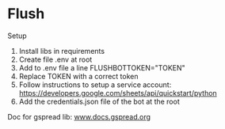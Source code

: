 # Flush

Setup

1. Install libs in requirements
2. Create file .env at root
3. Add to .env file a line FLUSHBOTTOKEN="TOKEN"
4. Replace TOKEN with a correct token
5. Follow instructions to setup a service account: https://developers.google.com/sheets/api/quickstart/python
6. Add the credentials.json file of the bot at the root


Doc for gspread lib: www.docs.gspread.org